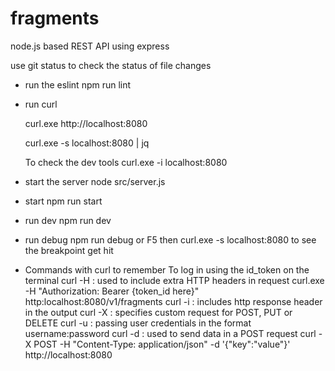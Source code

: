 # fragments

node.js based REST API using express

use git status to check the status of file changes

- run the eslint
  npm run lint

- run curl

  curl.exe http://localhost:8080

  curl.exe -s localhost:8080 | jq
  
  To check the dev tools curl.exe -i localhost:8080

- start the server
  node src/server.js

- start
  npm run start
- run dev
  npm run dev
- run debug
  npm run debug or F5
  then curl.exe -s localhost:8080 to see the breakpoint get hit

- Commands with curl to remember 
  To log in using the id_token on the terminal
  curl -H : used to include extra HTTP headers in request 
  curl.exe -H "Authorization: Bearer {token_id here}" http:localhost:8080/v1/fragments 
  curl -i : includes http response header in the output
  curl -X : specifies custom request for POST, PUT or DELETE
  curl -u : passing user credentials in the format username:password
  curl -d : used to send data in a POST request curl -X POST -H "Content-Type: application/json" -d '{"key":"value"}' http://localhost:8080